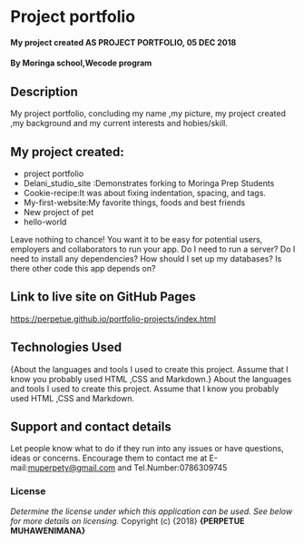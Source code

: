 # Project portfolio
#### My project created  AS PROJECT PORTFOLIO, 05 DEC 2018
#### By **Moringa school,Wecode program**

## Description
My project portfolio, concluding my name ,my picture,  my project created ,my background and my current interests and hobies/skill. 
## My project created:
* project portfolio
* Delani_studio_site :Demonstrates forking to Moringa Prep Students
* Cookie-recipe:It was about fixing indentation, spacing, and tags.
* My-first-website:My favorite things, foods and best friends
* New project of pet
* hello-world

Leave nothing to chance! You want it to be easy for potential users, employers and collaborators to run your app. Do I need to run a server? Do I need to install any dependencies? How should I set up my databases? Is there other code this app depends on?
## Link to live site on GitHub Pages
https://perpetue.github.io/portfolio-projects/index.html
## Technologies Used
{About the languages and tools I used to create this project. Assume that I know you probably used HTML ,CSS and Markdown.}
About the languages and tools I used to create this project. Assume that I know you probably used HTML ,CSS and Markdown.
## Support and contact details
Let people know what to do if they run into any issues or have questions, ideas or concerns.  Encourage them to contact me at E-mail:muperpety@gmail.com and Tel.Number:0786309745
### License
*Determine the license under which this application can be used.  See below for more details on licensing.*
Copyright (c) {2018} **{PERPETUE MUHAWENIMANA}**
  
